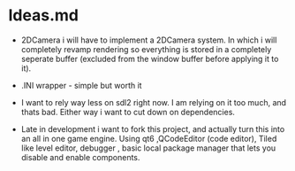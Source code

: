 # Ideas.md

- 2DCamera i will have to implement a 2DCamera system. In which i will completely revamp rendering so everything is stored in a completely seperate buffer (excluded from the window buffer before applying it to it).

- .INI wrapper - simple but worth it

- I want to rely way less on sdl2 right now. I am relying on it too much, and thats bad. Either way i want to cut down on dependencies. 

- Late in development i want to fork this project, and actually turn this into an all in one game engine. Using qt6 ,QCodeEditor (code editor), Tiled like level editor, debugger , basic local package manager that lets you disable and enable components.

